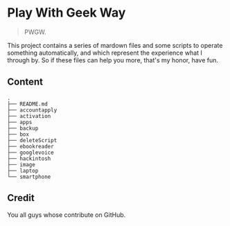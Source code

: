 # Play With Geek Way

> PWGW.

This project contains a series of mardown files and some scripts to operate something automatically, and which represent the experience what I through by. So if these files can help you more, that's my honor, have fun.

## Content

```console
.
├── README.md
├── accountapply
├── activation
├── apps
├── backup
├── box
├── deleteScript
├── ebookreader
├── googlevoice
├── hackintosh
├── image
├── laptop
└── smartphone
```

## Credit

You all guys whose contribute on GitHub.
